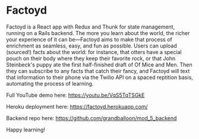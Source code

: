 # Factoyd

Factoyd is a React app with Redux and Thunk for state management, running on a Rails backend. The more you learn about the world, the richer your experience of it can be—Factoyd aims to make that process of enrichment as seamless, easy, and fun as possible. Users can upload (sourced!) facts about the world: for instance, that otters have a special pouch on their body where they keep their favorite rock, or that John Steinbeck's puppy ate the first half-finished draft of Of Mice and Men. Then they can subscribe to any facts that catch their fancy, and Factoyd will text that information to their phone via the Twilio API on a spaced reptition basis, automating the process of learning.

Full YouTube demo here: https://youtu.be/VqS5TqTSGkE

Heroku deployment here: https://factoyd.herokuapp.com/ 

Backend repo here: https://github.com/grandballoon/mod_5_backend

Happy learning!
